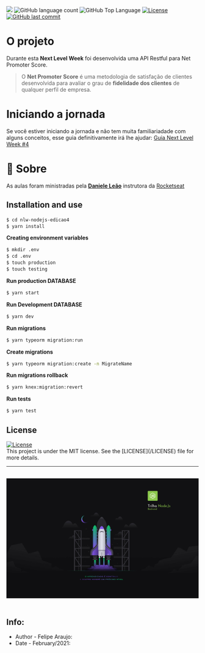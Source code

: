 <p>
  <img src="https://img.shields.io/badge/made%20by-FELIPE%20ARAUJO-05C11B?style=flat-square">
  <img alt="GitHub language count" src="https://img.shields.io/github/languages/count/FelipeCostaAraujo/nlw-nodejs-edicao4?color=05C11B&style=flat-square">
  <img alt="GitHub Top Language" src="https://img.shields.io/github/languages/top/FelipeCostaAraujo/nlw-nodejs-edicao4?color=05C11B&style=flat-square">
  <a href="https://opensource.org/licenses/MIT">
    <img alt="License" src="https://img.shields.io/badge/license-MIT-05C11B?style=flat-square">
  </a>
  <a href="https://github.com/FelipeCostaAraujo/nlw-nodejs-edicao4/commits/main">
    <img alt="GitHub last commit" src="https://img.shields.io/github/last-commit/FelipeCostaAraujo/nlw-nodejs-edicao4?color=05C11B&style=flat-square">
  </a>
</p>

# O projeto

Durante esta **Next Level Week** foi desenvolvida uma API Restful para Net Promoter Score.

> O **Net Promoter Score** é uma metodologia de satisfação de clientes desenvolvida para avaliar o grau de **fidelidade dos clientes** de qualquer perfil de empresa.

# Iniciando a jornada

Se você estiver iniciando a jornada e não tem muita familiariadade com alguns conceitos, esse guia definitivamente irá lhe ajudar: [Guia Next Level Week #4](https://www.notion.so/Next-Level-Week-4-Node-js-67981103adbb4f229187c802bcd0d787)

# 📝 Sobre

As aulas foram ministradas pela **[Daniele Leão](https://github.com/danileao)** instrutora da [Rocketseat](https://rocketseat.com.br/)


## Installation and use

```sh
$ cd nlw-nodejs-edicao4
$ yarn install
```

**Creating environment variables**
```sh
$ mkdir .env
$ cd .env
$ touch production
$ touch testing
```

**Run production DATABASE**
```sh
$ yarn start
```

**Run Development DATABASE**
```sh
$ yarn dev
```
**Run migrations**
```sh
$ yarn typeorm migration:run
```

**Create migrations**
```sh
$ yarn typeorm migration:create -n MigrateName
```

**Run migrations rollback**
```sh
$ yarn knex:migration:revert
```

**Run tests**
```sh
$ yarn test
```

## License

<a href="https://opensource.org/licenses/MIT">
    <img alt="License" src="https://img.shields.io/badge/license-MIT-05C11B?style=flat-square">
</a>

<br>
This project is under the MIT license. See the [LICENSE](/LICENSE) file for more details.

---

<br>

<div align="center">
    <img src=".github/nlw4.jpg" alt="Next Level Week #4">
</div>

<br>

##  Info:
- Author - Felipe Araujo:
- Date - February/2021: